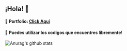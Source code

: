 ## ¡Hola! 🚀

#### 📌 Portfolio: [Click Aquí](http://fiammamuscari.vercel.app) 
#### 📌 Puedes utilizar los codigos que encuentres libremente!

![Anurag's github stats](https://github-readme-stats.vercel.app/api?username=FiammaMuscari&show_icons=true&theme=radical)

